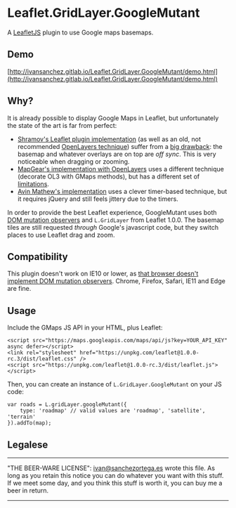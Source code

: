 
# Leaflet.GridLayer.GoogleMutant

A [LeafletJS](http://www.leafletjs.com) plugin to use Google maps basemaps.

## Demo

[http://ivansanchez.gitlab.io/Leaflet.GridLayer.GoogleMutant/demo.html](http://ivansanchez.gitlab.io/Leaflet.GridLayer.GoogleMutant/demo.html)

## Why?

It is already possible to display Google Maps in Leaflet, but unfortunately the state of the art is far from perfect:

* [Shramov's Leaflet plugin implementation](https://github.com/shramov/leaflet-plugins) (as well as an old, not recommended [OpenLayers technique](http://openlayers.org/en/v3.0.0/examples/google-map.html)) suffer from a [big drawback](https://github.com/shramov/leaflet-plugins/issues/111): the basemap and whatever overlays are on top are *off sync*. This is very noticeable when dragging or zooming.
* [MapGear's implementation with OpenLayers](https://github.com/mapgears/ol3-google-maps) uses a different technique (decorate OL3 with GMaps methods), but has a different set of [limitations](https://github.com/mapgears/ol3-google-maps/blob/master/LIMITATIONS.md).
* [Avin Mathew's implementation](https://avinmathew.com/leaflet-and-google-maps/) uses a clever timer-based technique, but it requires jQuery and still feels jittery due to the timers.

In order to provide the best Leaflet experience, GoogleMutant uses both [DOM mutation observers](https://developer.mozilla.org/en-US/docs/Web/API/MutationObserver) and `L.GridLayer` from Leaflet 1.0.0. The basemap tiles are still requested *through* Google's javascript code, but they switch places to use Leaflet drag and zoom.

## Compatibility

This plugin doesn't work on IE10 or lower, as [that browser doesn't implement DOM mutation observers](http://caniuse.com/#search=mutation). Chrome, Firefox, Safari, IE11 and Edge are fine.

## Usage

Include the GMaps JS API in your HTML, plus Leaflet:

```
<script src="https://maps.googleapis.com/maps/api/js?key=YOUR_API_KEY" async defer></script>
<link rel="stylesheet" href="https://unpkg.com/leaflet@1.0.0-rc.3/dist/leaflet.css" />
<script src="https://unpkg.com/leaflet@1.0.0-rc.3/dist/leaflet.js"></script>
```

Then, you can create an instance of `L.GridLayer.GoogleMutant` on your JS code:

```
var roads = L.gridLayer.googleMutant({
	type: 'roadmap'	// valid values are 'roadmap', 'satellite', 'terrain'
}).addTo(map);
```


## Legalese

----------------------------------------------------------------------------

"THE BEER-WARE LICENSE":
<ivan@sanchezortega.es> wrote this file. As long as you retain this notice you
can do whatever you want with this stuff. If we meet some day, and you think
this stuff is worth it, you can buy me a beer in return.

----------------------------------------------------------------------------

